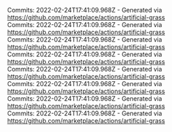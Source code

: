 Commits: 2022-02-24T17:41:09.968Z - Generated via https://github.com/marketplace/actions/artificial-grass
<br>
Commits: 2022-02-24T17:41:09.968Z - Generated via https://github.com/marketplace/actions/artificial-grass
<br>
Commits: 2022-02-24T17:41:09.968Z - Generated via https://github.com/marketplace/actions/artificial-grass
<br>
Commits: 2022-02-24T17:41:09.968Z - Generated via https://github.com/marketplace/actions/artificial-grass
<br>
Commits: 2022-02-24T17:41:09.968Z - Generated via https://github.com/marketplace/actions/artificial-grass
<br>
Commits: 2022-02-24T17:41:09.968Z - Generated via https://github.com/marketplace/actions/artificial-grass
<br>
Commits: 2022-02-24T17:41:09.968Z - Generated via https://github.com/marketplace/actions/artificial-grass
<br>
Commits: 2022-02-24T17:41:09.968Z - Generated via https://github.com/marketplace/actions/artificial-grass
<br>
